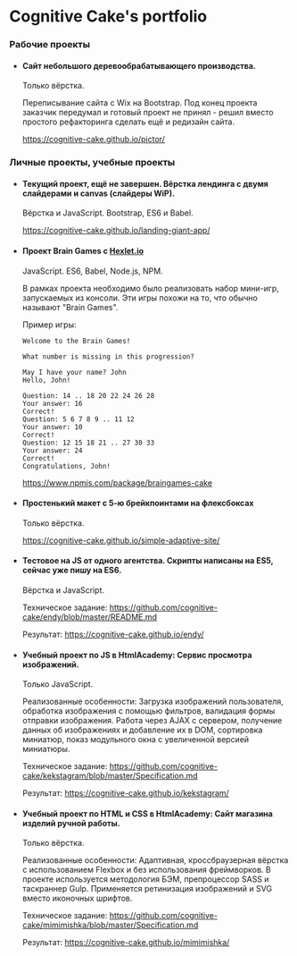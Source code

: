 # Cognitive Cake's portfolio

### Рабочие проекты

* #### Cайт небольшого деревообрабатывающего производства.

    Только вёрстка.

    Переписывание сайта с Wix на Bootstrap. Под конец проекта заказчик передумал и готовый проект не принял - решил вместо простого рефакторинга сделать ещё и редизайн сайта.

    https://cognitive-cake.github.io/pictor/

### Личные проекты, учебные проекты

* #### Текущий проект, ещё не завершен. Вёрстка лендинга с двумя слайдерами и canvas (слайдеры WiP).

    Вёрстка и JavaScript. Bootstrap, ES6 и Babel.

    https://cognitive-cake.github.io/landing-giant-app/

* #### Проект Brain Games c [Hexlet.io](https://hexlet.io)

    JavaScript. ES6, Babel, Node.js, NPM.

    В рамках проекта необходимо было реализовать набор мини-игр, запускаемых из консоли. Эти игры похожи на то, что обычно называют "Brain Games".

    Пример игры:

    ```
    Welcome to the Brain Games!

    What number is missing in this progression?

    May I have your name? John
    Hello, John!

    Question: 14 .. 18 20 22 24 26 28
    Your answer: 16
    Correct!
    Question: 5 6 7 8 9 .. 11 12
    Your answer: 10
    Correct!
    Question: 12 15 18 21 .. 27 30 33
    Your answer: 24
    Correct!
    Congratulations, John!
    ```

    https://www.npmjs.com/package/braingames-cake

* #### Простенький макет с 5-ю брейкпоинтами на флексбоксах

    Только вёрстка.

    https://cognitive-cake.github.io/simple-adaptive-site/

* #### Тестовое на JS от одного агентства. Скрипты написаны на ES5, сейчас уже пишу на ES6.

    Вёрстка и JavaScript.

    Техническое задание: https://github.com/cognitive-cake/endy/blob/master/README.md 

    Результат: https://cognitive-cake.github.io/endy/

* #### Учебный проект по JS в HtmlAcademy: Сервис просмотра изображений.

    Только JavaScript.

    Реализованные особенности: Загрузка изображений пользователя, обработка изображения с помощью фильтров, валидация формы отправки изображения. Работа через AJAX с сервером, получение данных об изображениях и добавление их в DOM, сортировка миниатюр, показ модульного окна с увеличенной версией миниатюры.

    Техническое задание: https://github.com/cognitive-cake/kekstagram/blob/master/Specification.md

    Результат: https://cognitive-cake.github.io/kekstagram/

* #### Учебный проект по HTML и CSS в HtmlAcademy: Сайт магазина изделий ручной работы.

    Только вёрстка.

    Реализованные особенности: Адаптивная, кроссбраузерная вёрстка c использованием Flexbox и без использования фреймворков. В проекте используется методология БЭМ, препроцессор SASS и таскраннер Gulp. Применяется ретинизация изображений и SVG вместо иконочных шрифтов.

    Техническое задание: https://github.com/cognitive-cake/mimimishka/blob/master/Specification.md

    Результат: https://cognitive-cake.github.io/mimimishka/
